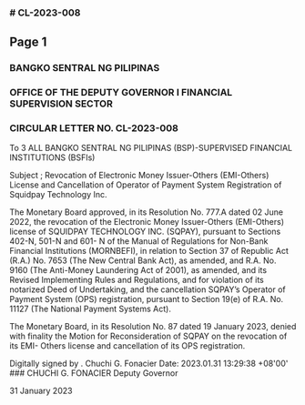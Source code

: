 ### # CL-2023-008

## Page 1

### BANGKO SENTRAL NG PILIPINAS

### OFFICE OF THE DEPUTY GOVERNOR I FINANCIAL SUPERVISION SECTOR

### CIRCULAR LETTER NO. CL-2023-008

To 3 ALL BANGKO SENTRAL NG PILIPINAS (BSP)-SUPERVISED FINANCIAL INSTITUTIONS (BSFIs)

Subject ; Revocation of Electronic Money Issuer-Others (EMI-Others) License and Cancellation of Operator of Payment System Registration of Squidpay Technology Inc.

The Monetary Board approved, in its Resolution No. 777.A dated 02 June 2022, the revocation of the Electronic Money Issuer-Others (EMI-Others) license of SQUIDPAY TECHNOLOGY INC. (SQPAY), pursuant to Sections 402-N, 501-N and 601- N of the Manual of Regulations for Non-Bank Financial Institutions (MORNBEFI), in relation to Section 37 of Republic Act (R.A.) No. 7653 (The New Central Bank Act), as amended, and R.A. No. 9160 (The Anti-Money Laundering Act of 2001), as amended, and its Revised Implementing Rules and Regulations, and for violation of its notarized Deed of Undertaking, and the cancellation SQPAY’s Operator of Payment System (OPS) registration, pursuant to Section 19(e) of R.A. No. 11127 (The National Payment Systems Act).

The Monetary Board, in its Resolution No. 87 dated 19 January 2023, denied with finality the Motion for Reconsideration of SQPAY on the revocation of its EMI- Others license and cancellation of its OPS registration.

Digitally signed by . Chuchi G. Fonacier Date: 2023.01.31 13:29:38 +08'00' ### CHUCHI G. FONACIER Deputy Governor

31 January 2023 